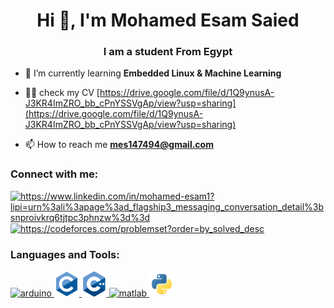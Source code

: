 <h1 align="center">Hi 👋, I'm Mohamed Esam Saied</h1>
<h3 align="center">I am a student From Egypt</h3>

- 🌱 I’m currently learning **Embedded Linux & Machine Learning**

- 👨‍💻 check my CV [https://drive.google.com/file/d/1Q9ynusA-J3KR4ImZRO_bb_cPnYSSVgAp/view?usp=sharing](https://drive.google.com/file/d/1Q9ynusA-J3KR4ImZRO_bb_cPnYSSVgAp/view?usp=sharing)

- 📫 How to reach me **mes147494@gmail.com**

<h3 align="left">Connect with me:</h3>
<p align="left">
<a href="https://linkedin.com/in/https://www.linkedin.com/in/mohamed-esam1?lipi=urn%3ali%3apage%3ad_flagship3_messaging_conversation_detail%3bsnproivkrq6tjtpc3phnzw%3d%3d" target="blank"><img align="center" src="https://raw.githubusercontent.com/rahuldkjain/github-profile-readme-generator/master/src/images/icons/Social/linked-in-alt.svg" alt="https://www.linkedin.com/in/mohamed-esam1?lipi=urn%3ali%3apage%3ad_flagship3_messaging_conversation_detail%3bsnproivkrq6tjtpc3phnzw%3d%3d" height="30" width="40" /></a>
<a href="https://codeforces.com/profile/https://codeforces.com/problemset?order=by_solved_desc" target="blank"><img align="center" src="https://raw.githubusercontent.com/rahuldkjain/github-profile-readme-generator/master/src/images/icons/Social/codeforces.svg" alt="https://codeforces.com/problemset?order=by_solved_desc" height="30" width="40" /></a>
</p>

<h3 align="left">Languages and Tools:</h3>
<p align="left"> <a href="https://www.arduino.cc/" target="_blank" rel="noreferrer"> <img src="https://cdn.worldvectorlogo.com/logos/arduino-1.svg" alt="arduino" width="40" height="40"/> </a> <a href="https://www.cprogramming.com/" target="_blank" rel="noreferrer"> <img src="https://raw.githubusercontent.com/devicons/devicon/master/icons/c/c-original.svg" alt="c" width="40" height="40"/> </a> <a href="https://www.w3schools.com/cpp/" target="_blank" rel="noreferrer"> <img src="https://raw.githubusercontent.com/devicons/devicon/master/icons/cplusplus/cplusplus-original.svg" alt="cplusplus" width="40" height="40"/> </a> <a href="https://www.mathworks.com/" target="_blank" rel="noreferrer"> <img src="https://upload.wikimedia.org/wikipedia/commons/2/21/Matlab_Logo.png" alt="matlab" width="40" height="40"/> </a> <a href="https://www.python.org" target="_blank" rel="noreferrer"> <img src="https://raw.githubusercontent.com/devicons/devicon/master/icons/python/python-original.svg" alt="python" width="40" height="40"/> </a> </p>
